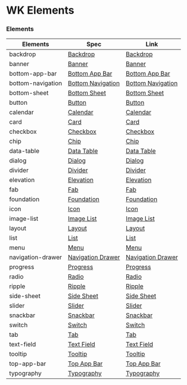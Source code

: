 # WK Elements

### Elements
Elements | Spec | Link
--- | --- | ---
backdrop | [Backdrop](https://material.io/design/) | [Backdrop](https://github.com/ndiing/Material-Web-Components/tree/master/system/elements/backdrop)
banner | [Banner](https://material.io/design/) | [Banner](https://github.com/ndiing/Material-Web-Components/tree/master/system/elements/banner)
bottom-app-bar | [Bottom App Bar](https://material.io/design/) | [Bottom App Bar](https://github.com/ndiing/Material-Web-Components/tree/master/system/elements/bottom-app-bar)
bottom-navigation | [Bottom Navigation](https://material.io/design/) | [Bottom Navigation](https://github.com/ndiing/Material-Web-Components/tree/master/system/elements/bottom-navigation)
bottom-sheet | [Bottom Sheet](https://material.io/design/) | [Bottom Sheet](https://github.com/ndiing/Material-Web-Components/tree/master/system/elements/bottom-sheet)
button | [Button](https://material.io/design/) | [Button](https://github.com/ndiing/Material-Web-Components/tree/master/system/elements/button)
calendar | [Calendar](https://material.io/design/) | [Calendar](https://github.com/ndiing/Material-Web-Components/tree/master/system/elements/calendar)
card | [Card](https://material.io/design/) | [Card](https://github.com/ndiing/Material-Web-Components/tree/master/system/elements/card)
checkbox | [Checkbox](https://material.io/design/) | [Checkbox](https://github.com/ndiing/Material-Web-Components/tree/master/system/elements/checkbox)
chip | [Chip](https://material.io/design/) | [Chip](https://github.com/ndiing/Material-Web-Components/tree/master/system/elements/chip)
data-table | [Data Table](https://material.io/design/) | [Data Table](https://github.com/ndiing/Material-Web-Components/tree/master/system/elements/data-table)
dialog | [Dialog](https://material.io/design/) | [Dialog](https://github.com/ndiing/Material-Web-Components/tree/master/system/elements/dialog)
divider | [Divider](https://material.io/design/) | [Divider](https://github.com/ndiing/Material-Web-Components/tree/master/system/elements/divider)
elevation | [Elevation](https://material.io/design/) | [Elevation](https://github.com/ndiing/Material-Web-Components/tree/master/system/elements/elevation)
fab | [Fab](https://material.io/design/) | [Fab](https://github.com/ndiing/Material-Web-Components/tree/master/system/elements/fab)
foundation | [Foundation](https://material.io/design/) | [Foundation](https://github.com/ndiing/Material-Web-Components/tree/master/system/elements/foundation)
icon | [Icon](https://material.io/design/) | [Icon](https://github.com/ndiing/Material-Web-Components/tree/master/system/elements/icon)
image-list | [Image List](https://material.io/design/) | [Image List](https://github.com/ndiing/Material-Web-Components/tree/master/system/elements/image-list)
layout | [Layout](https://material.io/design/) | [Layout](https://github.com/ndiing/Material-Web-Components/tree/master/system/elements/layout)
list | [List](https://material.io/design/) | [List](https://github.com/ndiing/Material-Web-Components/tree/master/system/elements/list)
menu | [Menu](https://material.io/design/) | [Menu](https://github.com/ndiing/Material-Web-Components/tree/master/system/elements/menu)
navigation-drawer | [Navigation Drawer](https://material.io/design/) | [Navigation Drawer](https://github.com/ndiing/Material-Web-Components/tree/master/system/elements/navigation-drawer)
progress | [Progress](https://material.io/design/) | [Progress](https://github.com/ndiing/Material-Web-Components/tree/master/system/elements/progress)
radio | [Radio](https://material.io/design/) | [Radio](https://github.com/ndiing/Material-Web-Components/tree/master/system/elements/radio)
ripple | [Ripple](https://material.io/design/) | [Ripple](https://github.com/ndiing/Material-Web-Components/tree/master/system/elements/ripple)
side-sheet | [Side Sheet](https://material.io/design/) | [Side Sheet](https://github.com/ndiing/Material-Web-Components/tree/master/system/elements/side-sheet)
slider | [Slider](https://material.io/design/) | [Slider](https://github.com/ndiing/Material-Web-Components/tree/master/system/elements/slider)
snackbar | [Snackbar](https://material.io/design/) | [Snackbar](https://github.com/ndiing/Material-Web-Components/tree/master/system/elements/snackbar)
switch | [Switch](https://material.io/design/) | [Switch](https://github.com/ndiing/Material-Web-Components/tree/master/system/elements/switch)
tab | [Tab](https://material.io/design/) | [Tab](https://github.com/ndiing/Material-Web-Components/tree/master/system/elements/tab)
text-field | [Text Field](https://material.io/design/) | [Text Field](https://github.com/ndiing/Material-Web-Components/tree/master/system/elements/text-field)
tooltip | [Tooltip](https://material.io/design/) | [Tooltip](https://github.com/ndiing/Material-Web-Components/tree/master/system/elements/tooltip)
top-app-bar | [Top App Bar](https://material.io/design/) | [Top App Bar](https://github.com/ndiing/Material-Web-Components/tree/master/system/elements/top-app-bar)
typography | [Typography](https://material.io/design/) | [Typography](https://github.com/ndiing/Material-Web-Components/tree/master/system/elements/typography)